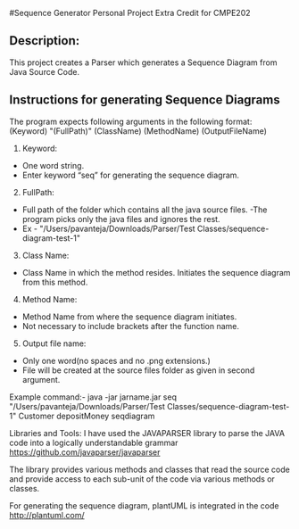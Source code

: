 #Sequence Generator
Personal Project Extra Credit for CMPE202

## Description:
This project creates a Parser which generates a Sequence Diagram from Java Source Code.

## Instructions for generating Sequence Diagrams
The program expects following arguments in the following format:
(Keyword) "(FullPath)" (ClassName) (MethodName) (OutputFileName)

1. Keyword:
  - One word string.
  - Enter keyword “seq” for generating the sequence diagram.

2. FullPath:
  - Full path of the folder which contains all the java source files. 
  -The program picks only the java files and ignores the rest.
  - Ex - "/Users/pavanteja/Downloads/Parser/Test Classes/sequence-diagram-test-1"

3. Class Name:
  - Class Name in which the method resides. Initiates the sequence diagram from this method.

4. Method Name:
  - Method Name from where the sequence diagram initiates.
  - Not necessary to include brackets after the function name.

5. Output file name:
  - Only one word(no spaces and no .png extensions.)
  - File will be created at the source files folder as given in second argument.
   
Example command:-
  java -jar jarname.jar seq "/Users/pavanteja/Downloads/Parser/Test Classes/sequence-diagram-test-1" Customer depositMoney seqdiagram
  
  
 Libraries and Tools:
I have used the JAVAPARSER library to parse the JAVA code into a logically understandable grammar 
https://github.com/javaparser/javaparser

The library provides various methods and classes that read the source code and provide access to each sub-unit of the code via various methods or classes.

For generating the sequence diagram, plantUML is integrated in the code
http://plantuml.com/


